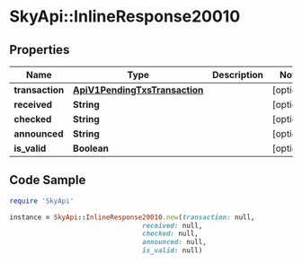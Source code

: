 # SkyApi::InlineResponse20010

## Properties

Name | Type | Description | Notes
------------ | ------------- | ------------- | -------------
**transaction** | [**ApiV1PendingTxsTransaction**](ApiV1PendingTxsTransaction.md) |  | [optional] 
**received** | **String** |  | [optional] 
**checked** | **String** |  | [optional] 
**announced** | **String** |  | [optional] 
**is_valid** | **Boolean** |  | [optional] 

## Code Sample

```ruby
require 'SkyApi'

instance = SkyApi::InlineResponse20010.new(transaction: null,
                                 received: null,
                                 checked: null,
                                 announced: null,
                                 is_valid: null)
```


